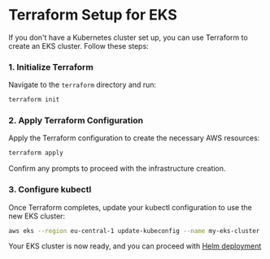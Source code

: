 # Terraform Setup for EKS

If you don't have a Kubernetes cluster set up, you can use Terraform to create an EKS cluster. Follow these steps:

### 1. Initialize Terraform

Navigate to the `terraform` directory and run:

```bash
terraform init
```
### 2. Apply Terraform Configuration
Apply the Terraform configuration to create the necessary AWS resources:

```bash
terraform apply
```
Confirm any prompts to proceed with the infrastructure creation.
### 3. Configure kubectl
Once Terraform completes, update your kubectl configuration to use the new EKS cluster:
```bash
aws eks --region eu-central-1 update-kubeconfig --name my-eks-cluster
```
Your EKS cluster is now ready, and you can proceed with [Helm deployment](Setup.md)